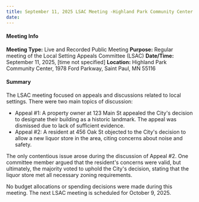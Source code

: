 ```yaml
---
title: September 11, 2025 LSAC Meeting -Highland Park Community Center (1978 Ford Parkway, Saint Paul, MN 55116)
date: 
---
```

#### Meeting Info
**Meeting Type:** Live and Recorded Public Meeting
**Purpose:** Regular meeting of the Local Setting Appeals Committee (LSAC)
**Date/Time:** September 11, 2025, [time not specified]
**Location:** Highland Park Community Center, 1978 Ford Parkway, Saint Paul, MN 55116

#### Summary
The LSAC meeting focused on appeals and discussions related to local settings. There were two main topics of discussion:

* Appeal #1: A property owner at 123 Main St appealed the City's decision to designate their building as a historic landmark. The appeal was dismissed due to lack of sufficient evidence.
* Appeal #2: A resident at 456 Oak St objected to the City's decision to allow a new liquor store in the area, citing concerns about noise and safety.

The only contentious issue arose during the discussion of Appeal #2. One committee member argued that the resident's concerns were valid, but ultimately, the majority voted to uphold the City's decision, stating that the liquor store met all necessary zoning requirements.

No budget allocations or spending decisions were made during this meeting. The next LSAC meeting is scheduled for October 9, 2025.

